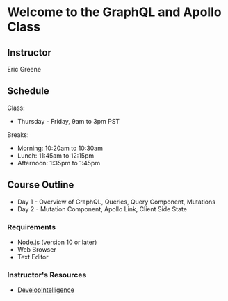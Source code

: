 # Welcome to the GraphQL and Apollo Class

## Instructor

Eric Greene

## Schedule

Class:

- Thursday - Friday, 9am to 3pm PST

Breaks:

- Morning: 10:20am to 10:30am
- Lunch: 11:45am to 12:15pm
- Afternoon: 1:35pm to 1:45pm

## Course Outline

- Day 1 - Overview of GraphQL, Queries, Query Component, Mutations
- Day 2 - Mutation Component, Apollo Link, Client Side State

### Requirements

- Node.js (version 10 or later)
- Web Browser
- Text Editor

### Instructor's Resources

- [DevelopIntelligence](http://www.developintelligence.com/)
